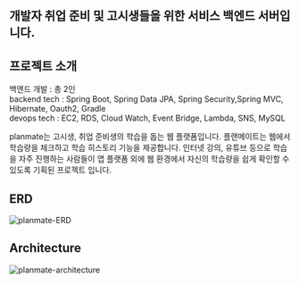 ## 개발자 취업 준비 및 고시생들을 위한 서비스 백엔드 서버입니다.

## 프로젝트 소개
백엔드 개발 : 총 2인
</br>
backend tech : Spring Boot, Spring Data JPA, Spring Security,Spring MVC, Hibernate, Oauth2, Gradle
</br>
devops tech : EC2, RDS, Cloud Watch, Event Bridge, Lambda, SNS, MySQL

planmate는 고시생, 취업 준비생의 학습을 돕는 웹 플랫폼입니다.  플랜메이트는 웹에서 학습량을 체크하고 학습 히스토리 기능을 제공합니다.
인터넷 강의, 유튜브 등으로 학습을 자주 진행하는 사람들이 앱 플랫폼 외에 웹 환경에서 자신의 학습량을 쉽게 확인할 수 있도록 기획된 프로젝트 입니다.

## ERD
![planmate-ERD](https://github.com/PlanMateProj/back-end/assets/80220062/25087616-9194-4150-9b23-96e073cefe91)

## Architecture
![planmate-architecture](https://github.com/PlanMateProj/back-end/assets/80220062/df68f84b-3411-4642-b91d-9549c2d8ecc0)

